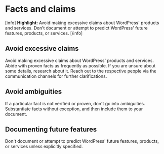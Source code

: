 # Facts and claims

[info] **Highlight:** Avoid making excessive claims about WordPress' products and services. Don't document or attempt to predict WordPress' future features, products, or services. [/info]  

## Avoid excessive claims

Avoid making excessive claims about WordPress' products and services. Abide with proven facts as frequently as possible. If you are unsure about some details, research about it. Reach out to the respective people via the communication channels for further clarifications.

## Avoid ambiguities

If a particular fact is not verified or proven, don't go into ambiguities. Substantiate facts without exception, and then include them to your document.

## Documenting future features

Don't document or attempt to predict WordPress' future features, products, or services unless explicitly specified.
